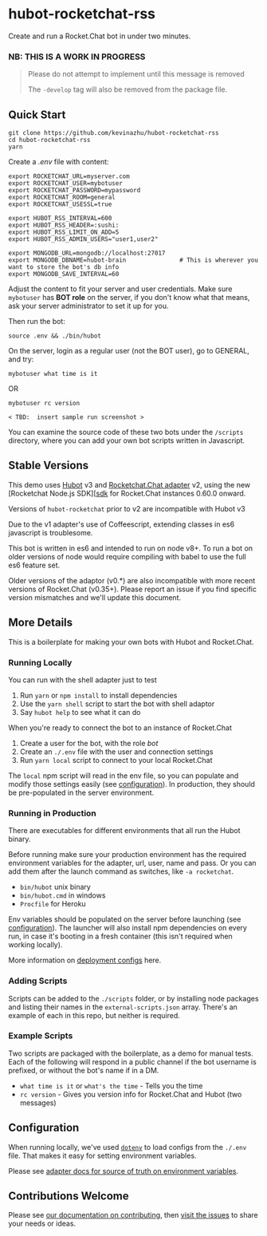 # hubot-rocketchat-rss
Create and run a Rocket.Chat bot in under two minutes. 

### NB: THIS IS A WORK IN PROGRESS

> Please do not attempt to implement until this message is removed
>
> The `-develop` tag will also be removed from the package file.

[hubot]: https://github.com/hubotio/hubot
[hubot-rocketchat]: https://github.com/rocketchat/hubot-rocketchat
[sdk]: https://github.com/rocketchat/Rocket.Chat.js.SDK
[contributing]: https://rocket.chat/docs/contributing/developing/
[issues]: https://github.com/kevinazhu/hubot-rocketchat-rss/issues
[generator]: https://github.com/hubotio/generator-hubot
[deployment]: https://hubot.github.com/docs/deploying/
[dotenv]: https://www.npmjs.com/package/dotenv
[newrepo]: https://help.github.com/articles/creating-a-new-repository/
[env]: https://github.com/RocketChat/hubot-rocketchat#configuring-your-bot

## Quick Start

```
git clone https://github.com/kevinazhu/hubot-rocketchat-rss
cd hubot-rocketchat-rss
yarn
```
Create a _.env_ file with content:

```
export ROCKETCHAT_URL=myserver.com
export ROCKETCHAT_USER=mybotuser
export ROCKETCHAT_PASSWORD=mypassword
export ROCKETCHAT_ROOM=general
export ROCKETCHAT_USESSL=true

export HUBOT_RSS_INTERVAL=600
export HUBOT_RSS_HEADER=:sushi:
export HUBOT_RSS_LIMIT_ON_ADD=5
export HUBOT_RSS_ADMIN_USERS="user1,user2"

export MONGODB_URL=mongodb://localhost:27017
export MONGODB_DBNAME=hubot-brain               # This is wherever you want to store the bot's db info
export MONGODB_SAVE_INTERVAL=60
```

Adjust the content to fit your server and user credentials. Make sure `mybotuser` has **BOT role** on the server, if you don't know what that means, ask your server administrator to set it up for you.

Then run the bot:

```
source .env && ./bin/hubot
```

On the server, login as a regular user (not the BOT user), go to GENERAL, and try:

```
mybotuser what time is it
```

OR

```
mybotuser rc version
```
`< TBD:  insert sample run screenshot >`

You can examine the source code of these two bots under the `/scripts` directory, where you can add your own bot scripts written in Javascript.

## Stable Versions

This demo uses [Hubot][hubot] v3 and [Rocketchat.Chat adapter][hubot-rocketchat]
v2, using the new [Rocketchat Node.js SDK][[sdk] for Rocket.Chat instances
0.60.0 onward.

Versions of `hubot-rocketchat` prior to v2 are incompatible with Hubot v3

Due to the v1 adapter's use of Coffeescript, extending classes in es6
javascript is troublesome.

This bot is written in es6 and intended to run on node v8+. To run a bot on
older versions of node would require compiling with babel to use the full es6
feature set.

Older versions of the adaptor (v0.*) are also incompatible with more recent
versions of Rocket.Chat (v0.35+). Please report an issue if you find specific 
version mismatches and we'll update this document.

## More Details

This is a boilerplate for making your own bots with Hubot and Rocket.Chat.

### Running Locally

You can run with the shell adapter just to test

1. Run `yarn` or `npm install` to install dependencies
2. Use the `yarn shell` script to start the bot with shell adaptor
3. Say `hubot help` to see what it can do

When you're ready to connect the bot to an instance of Rocket.Chat

1. Create a user for the bot, with the role _bot_
2. Create an `./.env` file with the user and connection settings
3. Run `yarn local` script to connect to your local Rocket.Chat

The `local` npm script will read in the env file, so you can populate and modify
those settings easily (see [configuration](#configuration)). In production, they
should be pre-populated in the server environment.

### Running in Production

There are executables for different environments that all run the Hubot binary.

Before running make sure your production environment has the required 
environment variables for the adapter, url, user, name and pass. Or you can add
them after the launch command as switches, like `-a rocketchat`.

- `bin/hubot` unix binary
- `bin/hubot.cmd` in windows
- `Procfile` for Heroku

Env variables should be populated on the server before launching
(see [configuration](#configuration)). The launcher will also install npm
dependencies on every run, in case it's booting in a fresh container (this isn't
required when working locally).

More information on [deployment configs][deployment] here.

### Adding Scripts

Scripts can be added to the `./scripts` folder, or by installing node packages
and listing their names in the `external-scripts.json` array. There's an example
of each in this repo, but neither is required.

### Example Scripts

Two scripts are packaged with the boilerplate, as a demo for manual tests.
Each of the following will respond in a public channel if the bot username is
prefixed, or without the bot's name if in a DM.

- `what time is it` or `what's the time` - Tells you the time
- `rc version` - Gives you version info for Rocket.Chat and Hubot (two messages)

## Configuration

When running locally, we've used [`dotenv`][dotenv] to load configs from the
`./.env` file. That makes it easy for setting environment variables.

Please see [adapter docs for source of truth on environment variables][env].

## Contributions Welcome

Please see [our documentation on contributing][contributing], then
[visit the issues][issues] to share your needs or ideas.
